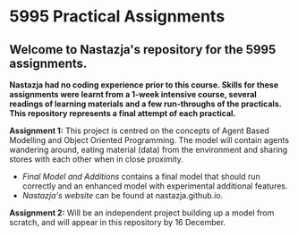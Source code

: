 # 5995 Practical Assignments
## Welcome to Nastazja's repository for the 5995 assignments. 

**Nastazja had no coding experience prior to this course. Skills for these assignments were learnt from a 1-week intensive course, several readings of learning materials and a few run-throughs of the practicals. This repository represents a final attempt of each practical.**

**Assignment 1:** This project is centred on the concepts of Agent Based Modelling and Object Oriented Programming. The model will contain agents wandering around, eating material (data) from the environment and sharing stores with each other when in close proximity.

- *Final Model and Additions* contains a final model that should run correctly and an enhanced model with experimental additional features. 
- *Nastazja's website* can be found at nastazja.github.io. 

**Assignment 2:** Will be an independent project building up a model from scratch, and will appear in this repository by 16 December.

